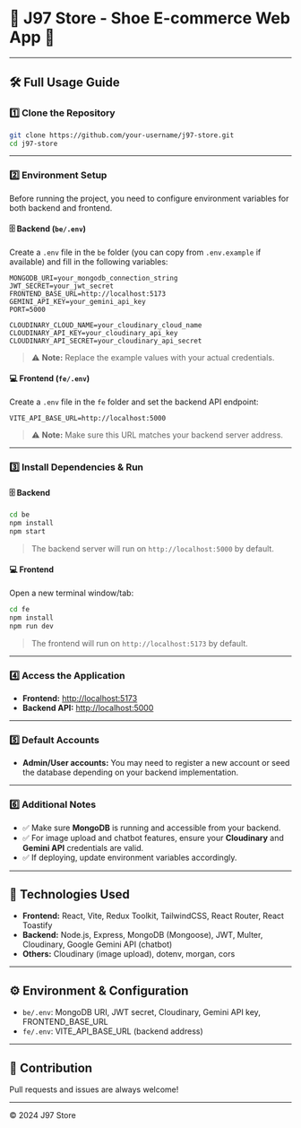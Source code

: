 # 🎉 **J97 Store - Shoe E-commerce Web App** 👟

---

## 🛠️ **Full Usage Guide**

### 1️⃣ Clone the Repository

```bash
git clone https://github.com/your-username/j97-store.git
cd j97-store
```

---

### 2️⃣ Environment Setup

Before running the project, you need to configure environment variables for both backend and frontend.

#### 🗄️ **Backend (`be/.env`)**

Create a `.env` file in the `be` folder (you can copy from `.env.example` if available) and fill in the following variables:

```env
MONGODB_URI=your_mongodb_connection_string
JWT_SECRET=your_jwt_secret
FRONTEND_BASE_URL=http://localhost:5173
GEMINI_API_KEY=your_gemini_api_key
PORT=5000

CLOUDINARY_CLOUD_NAME=your_cloudinary_cloud_name
CLOUDINARY_API_KEY=your_cloudinary_api_key
CLOUDINARY_API_SECRET=your_cloudinary_api_secret
```
> ⚠️ **Note:** Replace the example values with your actual credentials.

#### 💻 **Frontend (`fe/.env`)**

Create a `.env` file in the `fe` folder and set the backend API endpoint:

```env
VITE_API_BASE_URL=http://localhost:5000
```
> ⚠️ **Note:** Make sure this URL matches your backend server address.

---

### 3️⃣ Install Dependencies & Run

#### 🗄️ Backend

```bash
cd be
npm install
npm start
```
> The backend server will run on `http://localhost:5000` by default.

#### 💻 Frontend

Open a new terminal window/tab:

```bash
cd fe
npm install
npm run dev
```
> The frontend will run on `http://localhost:5173` by default.

---

### 4️⃣ Access the Application

- **Frontend:** [http://localhost:5173](http://localhost:5173)
- **Backend API:** [http://localhost:5000](http://localhost:5000)

---

### 5️⃣ Default Accounts

- **Admin/User accounts:** You may need to register a new account or seed the database depending on your backend implementation.

---

### 6️⃣ Additional Notes

- ✅ Make sure **MongoDB** is running and accessible from your backend.
- ✅ For image upload and chatbot features, ensure your **Cloudinary** and **Gemini API** credentials are valid.
- ✅ If deploying, update environment variables accordingly.

---

## 🚀 **Technologies Used**

- **Frontend:** React, Vite, Redux Toolkit, TailwindCSS, React Router, React Toastify
- **Backend:** Node.js, Express, MongoDB (Mongoose), JWT, Multer, Cloudinary, Google Gemini API (chatbot)
- **Others:** Cloudinary (image upload), dotenv, morgan, cors

---

## ⚙️ **Environment & Configuration**

- `be/.env`: MongoDB URI, JWT secret, Cloudinary, Gemini API key, FRONTEND_BASE_URL
- `fe/.env`: VITE_API_BASE_URL (backend address)

---

## 🤝 **Contribution**

Pull requests and issues are always welcome!

---

© 2024 J97 Store